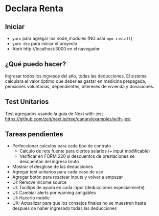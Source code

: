 # Declara Renta

## Iniciar
* `yarn` para agregar los node_modules (NO usar `npm install`)
* `yarn dev` para iniciar el proyecto
* Abrir http://localhost:3000 en el navegador

## ¿Qué puedo hacer?
Ingresar todos los ingresos del año, todas las deducciones. El sistema calculara el valor óptimo que deberias gastar en medicina prepagada, pensiones voluntarias, dependientes, intereses de vivienda y donaciones.

## Test Unitarios
Test agregados usando la guia de Next with-jest https://github.com/zeit/next.js/tree/canary/examples/with-jest

## Tareas pendientes
* Perfeccionar calculos para cada tipo de contrato
    * Calculo de rete fuente para ciertos salarios (+ input modificable)
    * Verificar en FORM 220 si descuentos de prestaciones se descuentan del ingreso bruto
* Mostrar el desglose de las deducciones
* Agregar test unitarios para cada caso de uso
* Agregar botón para resetear inputs y volver a empezar
* UI: Remove income source
* UI: Tooltips de ayuda en cada input (deducciones especialmente)
* UI: Cambiar alerts por warning amigables
* UI: Hacerlo mobile
* UX: Actualizar para que los consejos finales no se muestren hasta después de haber ingresado todas las deducciones
